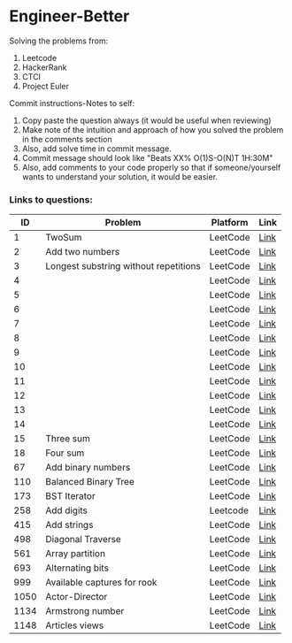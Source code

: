 # Engineer-Better
Solving the problems from:
1. Leetcode
2. HackerRank
3. CTCI
4. Project Euler

Commit instructions-Notes to self:
1. Copy paste the question always (it would be useful when reviewing)
2. Make note of the intuition and approach of how you solved the problem in the comments section
3. Also, add solve time in commit message.
4. Commit message should look like "Beats XX% O(1)S-O(N)T 1H:30M"
5. Also, add comments to your code properly so that if someone/yourself wants to understand your solution, it would be easier.

### Links to questions:
| ID | Problem | Platform | Link |
| -- | ------- | -------- | ---- |
1| TwoSum | LeetCode | [Link](https://github.com/sowmyadvn/Engineer-Better/blob/master/Leetcode/TwoSum_1.java)
2 | Add two numbers | LeetCode | [Link](https://github.com/sowmyadvn/Engineer-Better/blob/master/Leetcode/AddNumbers_2.java)
3 | Longest substring without repetitions| LeetCode | [Link](https://github.com/sowmyadvn/Engineer-Better/blob/master/Leetcode/LongestSubstringWithoutRepetitions_3.java)
4 | | LeetCode | [Link]()
5 | | LeetCode | [Link]()
6 | | LeetCode | [Link]()
7 | | LeetCode | [Link]()
8 | | LeetCode | [Link]()
9 | | LeetCode | [Link]()
10 | | LeetCode | [Link]()
11 | | LeetCode | [Link]()
12 | | LeetCode | [Link]()
13 | | LeetCode | [Link]()
14 | | LeetCode | [Link]()
15 | Three sum | LeetCode | [Link](https://github.com/sowmyadvn/Engineer-Better/blob/master/Leetcode/3Sum_15.java)
18 | Four sum | LeetCode | [Link](https://github.com/sowmyadvn/Engineer-Better/blob/master/Leetcode/4Sum_18.java)
67 | Add binary numbers | LeetCode | [Link](https://github.com/sowmyadvn/Engineer-Better/blob/master/Leetcode/AddBinary_67.java)
110 | Balanced Binary Tree| LeetCode | [Link](https://github.com/sowmyadvn/Engineer-Better/blob/master/Leetcode/BalancedBinaryTree_110.java)
173 | BST Iterator | LeetCode | [Link](https://github.com/sowmyadvn/Engineer-Better/blob/master/Leetcode/BSTIterator_173.java)
258 | Add digits | Leetcode | [Link](https://github.com/sowmyadvn/Engineer-Better/blob/master/Leetcode/AddDigits_258.java)
415 | Add strings | LeetCode | [Link](https://github.com/sowmyadvn/Engineer-Better/blob/master/Leetcode/AddStrings_415.java)
498 | Diagonal Traverse | LeetCode | [Link](https://github.com/sowmyadvn/Engineer-Better/blob/master/Leetcode/DiagonalTraverse_498.java)
561 | Array partition | LeetCode | [Link](https://github.com/sowmyadvn/Engineer-Better/blob/master/Leetcode/ArrayPartition_561.java)
693 | Alternating bits | LeetCode | [Link](https://github.com/sowmyadvn/Engineer-Better/blob/master/Leetcode/AlternatingBits_693.java)
999 | Available captures for rook | LeetCode | [Link](https://github.com/sowmyadvn/Engineer-Better/blob/master/Leetcode/AvailableCapturesForRook_999.java)
1050 | Actor-Director | LeetCode | [Link](https://github.com/sowmyadvn/Engineer-Better/blob/master/Leetcode/ActorDirector_1050.sql)
1134 | Armstrong number | LeetCode | [Link](https://github.com/sowmyadvn/Engineer-Better/blob/master/Leetcode/Armstrong_1134.java)
1148 | Articles views | LeetCode | [Link](https://github.com/sowmyadvn/Engineer-Better/blob/master/Leetcode/ArticleViewsI_1148.sql)
